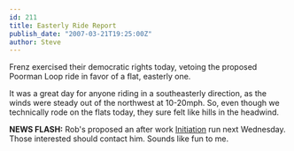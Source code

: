 ```yaml
---
id: 211
title: Easterly Ride Report
publish_date: "2007-03-21T19:25:00Z"
author: Steve
---
```

Frenz exercised their democratic rights today, vetoing the proposed Poorman Loop ride in favor of a flat, easterly one.

It was a great day for anyone riding in a southeasterly direction, as the winds were steady out of the northwest at 10-20mph. So, even though we technically rode on the flats today, they sure felt like hills in the headwind.

**NEWS FLASH:** Rob's proposed an after work [Initiation](http://www.flagstafffrenzy.org/wp-content/uploads/2008/11/initiation_view.jpg) run next Wednesday. Those interested should contact him. Sounds like fun to me.

